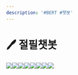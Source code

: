 ```yaml
---
description: '#BERT #챗봇'
---
```


# 🖊 절필챗봇

![](<../../../.gitbook/assets/절필챗봇 0.png>)![](<../../../.gitbook/assets/절필챗봇 1.png>)![](<../../../.gitbook/assets/절필챗봇 2.png>)![](<../../../.gitbook/assets/절필챗봇 3.png>)![](<../../../.gitbook/assets/절필챗봇 4.png>)![](<../../../.gitbook/assets/절필챗봇 5.png>)![](<../../../.gitbook/assets/절필챗봇 6.png>)![](<../../../.gitbook/assets/절필챗봇 7.png>)
